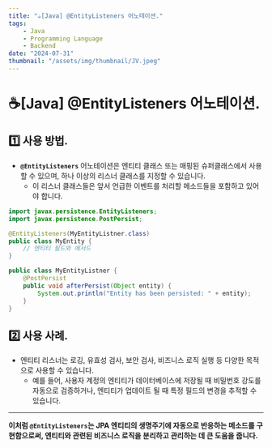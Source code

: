 ```yaml
---
title: "☕️[Java] @EntityListeners 어노테이션."
tags:
    - Java
    - Programming Language
    - Backend
date: "2024-07-31"
thumbnail: "/assets/img/thumbnail/JV.jpeg"
---
```


# ☕️[Java] @EntityListeners 어노테이션.

## 1️⃣ 사용 방법.

- **`@EntityListeners`** 어노테이션은 엔티티 클래스 또는 매핑된 슈퍼클래스에서 사용할 수 있으며, 하나 이상의 리스너 클래스를 지정할 수 있습니다.
    - 이 리스너 클래스들은 앞서 언급한 이벤트를 처리할 메소드들을 포함하고 있어야 합니다.

```java
import javax.persistence.EntityListeners;
import javax.persistence.PostPersist;

@EntityListeners(MyEntityListner.class)
public class MyEntity {
    // 엔티티 필드와 메서드
}

public class MyEntityListner {
    @PostPersist
    public void afterPersist(Object entity) {
        System.out.println("Entity has been persisted: " + entity);
    }
}
```

## 2️⃣ 사용 사례.
- 엔티티 리스너는 로깅, 유효성 검사, 보안 검사, 비즈니스 로직 실행 등 다양한 목적으로 사용할 수 있습니다.
    - 예를 들어, 사용자 계정의 엔티티가 데이터베이스에 저장될 때 비밀번호 강도를 자동으로 검증하거나, 엔티티가 업데이트 될 때 특정 필드의 변경을 추적할 수 있습니다.
---

**이처럼 `@EntityListeners`는 JPA 엔티티의 생명주기에 자동으로 반응하는 메소드를 구현함으로써, 엔티티와 관련된 비즈니스 로직을 분리하고 관리하는 데 큰 도움을 줍니다.**
